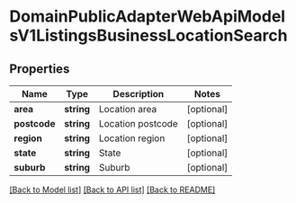 # DomainPublicAdapterWebApiModelsV1ListingsBusinessLocationSearch

## Properties
Name | Type | Description | Notes
------------ | ------------- | ------------- | -------------
**area** | **string** | Location area | [optional] 
**postcode** | **string** | Location postcode | [optional] 
**region** | **string** | Location region | [optional] 
**state** | **string** | State | [optional] 
**suburb** | **string** | Suburb | [optional] 

[[Back to Model list]](../../README.md#documentation-for-models) [[Back to API list]](../../README.md#documentation-for-api-endpoints) [[Back to README]](../../README.md)

